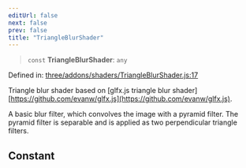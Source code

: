 ```yaml
---
editUrl: false
next: false
prev: false
title: "TriangleBlurShader"
---
```


> `const` **TriangleBlurShader**: `any`

Defined in: [three/addons/shaders/TriangleBlurShader.js:17](https://github.com/DefinitelyMaybe/three-i18n/blob/fa57b79433d1c349ffb23a78727299c8d4190136/three/addons/shaders/TriangleBlurShader.js#L17)

Triangle blur shader based on [glfx.js triangle blur shader][https://github.com/evanw/glfx.js](https://github.com/evanw/glfx.js).

A basic blur filter, which convolves the image with a
pyramid filter. The pyramid filter is separable and is applied as two
perpendicular triangle filters.

## Constant
